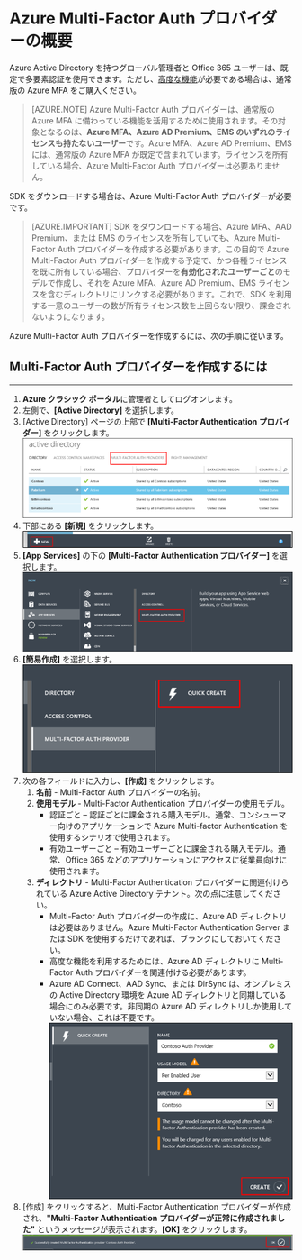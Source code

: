 <properties
	pageTitle="Microsoft Azure Multi-Factor Auth プロバイダーの概要"
	description="Azure Multi-Factor Auth プロバイダーの作成方法について説明します。"
	services="multi-factor-authentication"
	documentationCenter=""
	authors="kgremban"
	manager="femila"
	editor="curtand"/>

<tags
	ms.service="multi-factor-authentication"
	ms.workload="identity"
	ms.tgt_pltfrm="na"
	ms.devlang="na"
	ms.topic="get-started-article"
	ms.date="08/04/2016"
	ms.author="kgremban"/>



# Azure Multi-Factor Auth プロバイダーの概要
Azure Active Directory を持つグローバル管理者と Office 365 ユーザーは、既定で多要素認証を使用できます。ただし、[高度な機能](multi-factor-authentication-whats-next.md)が必要である場合は、通常版の Azure MFA をご購入ください。

> [AZURE.NOTE]  Azure Multi-Factor Auth プロバイダーは、通常版の Azure MFA に備わっている機能を活用するために使用されます。その対象となるのは、**Azure MFA、Azure AD Premium、EMS のいずれのライセンスも持たないユーザー**です。Azure MFA、Azure AD Premium、EMS には、通常版の Azure MFA が既定で含まれています。ライセンスを所有している場合、Azure Multi-Factor Auth プロバイダーは必要ありません。

SDK をダウンロードする場合は、Azure Multi-Factor Auth プロバイダーが必要です。

> [AZURE.IMPORTANT]  SDK をダウンロードする場合、Azure MFA、AAD Premium、または EMS のライセンスを所有していても、Azure Multi-Factor Auth プロバイダーを作成する必要があります。この目的で Azure Multi-Factor Auth プロバイダーを作成する予定で、かつ各種ライセンスを既に所有している場合、プロバイダーを**有効化されたユーザーごと**のモデルで作成し、それを Azure MFA、Azure AD Premium、EMS ライセンスを含むディレクトリにリンクする必要があります。これで、SDK を利用する一意のユーザーの数が所有ライセンス数を上回らない限り、課金されないようになります。

Azure Multi-Factor Auth プロバイダーを作成するには、次の手順に従います。

## Multi-Factor Auth プロバイダーを作成するには
--------------------------------------------------------------------------------

1. **Azure クラシック ポータル**に管理者としてログオンします。
2. 左側で、**[Active Directory]** を選択します。
3. [Active Directory] ページの上部で **[Multi-Factor Authentication プロバイダー]** をクリックします。![Creating an MFA Provider](./media/multi-factor-authentication-get-started-auth-provider/authprovider1.png)
4. 下部にある **[新規]** をクリックします。![Creating an MFA Provider](./media/multi-factor-authentication-get-started-auth-provider/authprovider2.png)
5. **[App Services]** の下の **[Multi-Factor Authentication プロバイダー]** を選択します。![Creating an MFA Provider](./media/multi-factor-authentication-get-started-auth-provider/authprovider3.png)
6. **[簡易作成]** を選択します。![Creating an MFA Provider](./media/multi-factor-authentication-get-started-auth-provider/authprovider4.png)
5. 次の各フィールドに入力し、**[作成]** をクリックします。
	1. **名前** - Multi-Factor Auth プロバイダーの名前。
	2. **使用モデル** - Multi-Factor Authentication プロバイダーの使用モデル。
		- 認証ごと – 認証ごとに課金される購入モデル。通常、コンシューマー向けのアプリケーションで Azure Multi-factor Authentication を使用するシナリオで使用されます。
		- 有効ユーザーごと – 有効ユーザーごとに課金される購入モデル。通常、Office 365 などのアプリケーションにアクセスに従業員向けに使用されます。
	2. **ディレクトリ** - Multi-Factor Authentication プロバイダーに関連付けられている Azure Active Directory テナント。次の点に注意してください。
		- Multi-Factor Auth プロバイダーの作成に、Azure AD ディレクトリは必要はありません。Azure Multi-Factor Authentication Server または SDK を使用するだけであれば、ブランクにしておいてください。
		- 高度な機能を利用するためには、Azure AD ディレクトリに Multi-Factor Auth プロバイダーを関連付ける必要があります。
		- Azure AD Connect、AAD Sync、または DirSync は、オンプレミスの Active Directory 環境を Azure AD ディレクトリと同期している場合にのみ必要です。非同期の Azure AD ディレクトリしか使用していない場合、これは不要です。 ![Creating an MFA Provider](./media/multi-factor-authentication-get-started-auth-provider/authprovider5.png)
5. [作成] をクリックすると、Multi-Factor Authentication プロバイダーが作成され、**"Multi-Factor Authentication プロバイダーが正常に作成されました"** というメッセージが表示されます。**[OK]** をクリックします。![Creating an MFA Provider](./media/multi-factor-authentication-get-started-auth-provider/authprovider6.png)

<!---HONumber=AcomDC_0921_2016-->